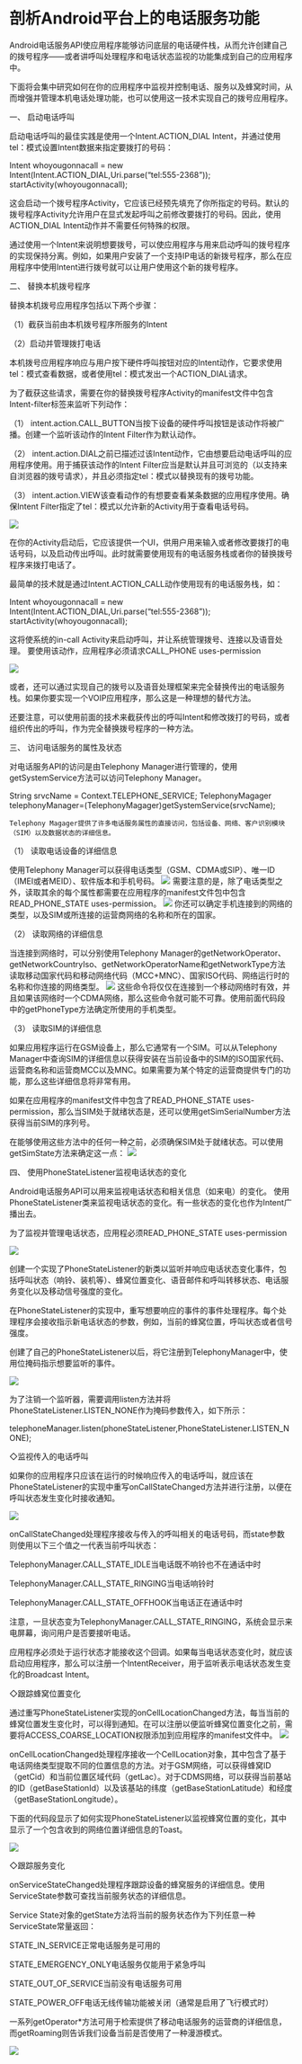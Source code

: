 # 剖析Android平台上的电话服务功能

Android电话服务API使应用程序能够访问底层的电话硬件栈，从而允许创建自己的拨号程序——或者讲呼叫处理程序和电话状态监视的功能集成到自己的应用程序中。

下面将会集中研究如何在你的应用程序中监视并控制电话、服务以及蜂窝时间，从而增强并管理本机电话处理功能，也可以使用这一技术实现自己的拨号应用程序。

一、	启动电话呼叫

启动电话呼叫的最佳实践是使用一个Intent.ACTION_DIAL Intent，并通过使用tel：模式设置Intent数据来指定要拨打的号码：

Intent whoyougonnacall = new Intent(Intent.ACTION_DIAL,Uri.parse(“tel:555-2368”));
startActivity(whoyougonnacall);

这会启动一个拨号程序Activity，它应该已经预先填充了你所指定的号码。默认的拨号程序Activity允许用户在显式发起呼叫之前修改要拨打的号码。因此，使用ACTION_DIAL Intent动作并不需要任何特殊的权限。

通过使用一个Intent来说明想要拨号，可以使应用程序与用来启动呼叫的拨号程序的实现保持分离。例如，如果用户安装了一个支持IP电话的新拨号程序，那么在应用程序中使用Intent进行拨号就可以让用户使用这个新的拨号程序。

二、	替换本机拨号程序

替换本机拨号应用程序包括以下两个步骤：

（1）截获当前由本机拨号程序所服务的Intent

（2）启动并管理拨打电话

本机拨号应用程序响应与用户按下硬件呼叫按钮对应的Intent动作，它要求使用tel：模式查看数据，或者使用tel：模式发出一个ACTION_DIAL请求。

为了截获这些请求，需要在你的替换拨号程序Activity的manifest文件中包含Intent-filter标签来监听下列动作：

（1）	intent.action.CALL_BUTTON当按下设备的硬件呼叫按钮是该动作将被广播。创建一个监听该动作的Intent Filter作为默认动作。

（2）	intent.action.DIAL之前已描述过该Intent动作，它由想要启动电话呼叫的应用程序使用。用于捕获该动作的Intent
Filter应当是默认并且可浏览的（以支持来自浏览器的拨号请求），并且必须指定tel：模式以替换现有的拨号功能。

（3）	intent.action.VIEW该查看动作的有想要查看某条数据的应用程序使用。确保Intent Filter指定了tel：模式以允许新的Activity用于查看电话号码。

![](搜狗截图20151216010444.png)
	
在你的Activity启动后，它应该提供一个UI，供用户用来输入或者修改要拨打的电话号码，以及启动传出呼叫。此时就需要使用现有的电话服务栈或者你的替换拨号程序来拨打电话了。

最简单的技术就是通过Intent.ACTION_CALL动作使用现有的电话服务栈，如：

Intent whoyougonnacall = new Intent(Intent.ACTION_DIAL,Uri.parse(“tel:555-2368”));
startActivity(whoyougonnacall);

这将使系统的in-call Activity来启动呼叫，并让系统管理拨号、连接以及语音处理。
要使用该动作，应用程序必须请求CALL_PHONE uses-permission

![](搜狗截图20151216010655.png)

或者，还可以通过实现自己的拨号以及语音处理框架来完全替换传出的电话服务栈。如果你要实现一个VOIP应用程序，那么这是一种理想的替代方法。

还要注意，可以使用前面的技术来截获传出的呼叫Intent和修改拨打的号码，或者组织传出的呼叫，作为完全替换拨号程序的一种方法。

三、	访问电话服务的属性及状态

对电话服务API的访问是由Telephony Manager进行管理的，使用getSystemService方法可以访问Telephony Manager。

String srvcName = Context.TELEPHONE_SERVICE;
TelephonyMagager telephonyManager=(TelephonyMagager)getSystemService(srvcName);

	Telephony Magager提供了许多电话服务属性的直接访问，包括设备、网络、客户识别模块（SIM）以及数据状态的详细信息。
	
（1）	读取电话设备的详细信息

使用Telephony Manager可以获得电话类型（GSM、CDMA或SIP）、唯一ID（IMEI或者MEID）、软件版本和手机号码。
![](搜狗截图20151216010909.png)
需要注意的是，除了电话类型之外，读取其余的每个属性都需要在应用程序的manifest文件包中包含READ_PHONE_STATE uses-permission。
![](搜狗截图20151216011031.png)
你还可以确定手机连接到的网络的类型，以及SIM或所连接的运营商网络的名称和所在的国家。

（2）	读取网络的详细信息

当连接到网络时，可以分别使用Telephony Manager的getNetworkOperator、getNetworkCountryIso、getNetworkOperatorName和getNetworkType方法读取移动国家代码和移动网络代码（MCC+MNC）、国家ISO代码、网络运行时的名称和你连接的网络类型。
![](搜狗截图20151216011146.png)
这些命令将仅仅在连接到一个移动网络时有效，并且如果该网络时一个CDMA网络，那么这些命令就可能不可靠。使用前面代码段中的getPhoneType方法确定所使用的手机类型。

（3）	读取SIM的详细信息

如果应用程序运行在GSM设备上，那么它通常有一个SIM。可以从Telephony Manager中查询SIM的详细信息以获得安装在当前设备中的SIM的ISO国家代码、运营商名称和运营商MCC以及MNC。如果需要为某个特定的运营商提供专门的功能，那么这些详细信息将非常有用。

如果在应用程序的manifest文件中包含了READ_PHONE_STATE uses-permission，那么当SIM处于就绪状态是，还可以使用getSimSerialNumber方法获得当前SIM的序列号。

在能够使用这些方法中的任何一种之前，必须确保SIM处于就绪状态。可以使用getSimState方法来确定这一点：
![](搜狗截图20151216011342.png)

四、	使用PhoneStateListener监视电话状态的变化

Android电话服务API可以用来监视电话状态和相关信息（如来电）的变化。
使用PhoneStateListener类来监视电话状态的变化。有一些状态的变化也作为Intent广播出去。

为了监视并管理电话状态，应用程必须READ_PHONE_STATE uses-permission

![](搜狗截图20151216011448.png)

创建一个实现了PhoneStateListener的新类以监听并响应电话状态变化事件，包括呼叫状态（响铃、装机等）、蜂窝位置变化、语音邮件和呼叫转移状态、电话服务变化以及移动信号强度的变化。

在PhoneStateListener的实现中，重写想要响应的事件的事件处理程序。每个处理程序会接收指示新电话状态的参数，例如，当前的蜂窝位置，呼叫状态或者信号强度。

创建了自己的PhoneStateListener以后，将它注册到TelephonyManager中，使用位掩码指示想要监听的事件。

![](搜狗截图20151216011534.png)

为了注销一个监听器，需要调用listen方法并将PhoneStateListener.LISTEN_NONE作为掩码参数传入，如下所示：

telephoneManager.listen(phoneStateListener,PhoneStateListener.LISTEN_NONE);

◇监视传入的电话呼叫

如果你的应用程序只应该在运行的时候响应传入的电话呼叫，就应该在PhoneStateListener的实现中重写onCallStateChanged方法并进行注册，以便在呼叫状态发生变化时接收通知。

![](搜狗截图20151216011720.png)

onCallStateChanged处理程序接收与传入的呼叫相关的电话号码，而state参数则使用以下三个值之一代表当前呼叫状态：

TelephonyManager.CALL_STATE_IDLE当电话既不响铃也不在通话中时

TelephonyManager.CALL_STATE_RINGING当电话响铃时

TelephonyManager.CALL_STATE_OFFHOOK当电话正在通话中时

注意，一旦状态变为TelephonyManager.CALL_STATE_RINGING，系统会显示来电屏幕，询问用户是否要接听电话。

应用程序必须处于运行状态才能接收这个回调。如果每当电话状态变化时，就应该启动应用程序，那么可以注册一个IntentReceiver，用于监听表示电话状态发生变化的Broadcast Intent。

◇跟踪蜂窝位置变化

通过重写PhoneStateListener实现的onCellLocationChanged方法，每当当前的蜂窝位置发生变化时，可以得到通知。在可以注册以便监听蜂窝位置变化之前，需要将ACCESS_COARSE_LOCATION权限添加到应用程序的manifest文件中。
![](搜狗截图20151216012057.png)

onCellLocationChanged处理程序接收一个CellLocation对象，其中包含了基于电话网络类型提取不同的位置信息的方法。对于GSM网络，可以获得蜂窝ID（getCid）和当前位置区域代码（getLac）。对于CDMS网络，可以获得当前基站的ID（getBaseStationId）以及该基站的纬度（getBaseStationLatitude）和经度（getBaseStationLongitude）。

下面的代码段显示了如何实现PhoneStateListener以监视蜂窝位置的变化，其中显示了一个包含收到的网络位置详细信息的Toast。

![](搜狗截图20151216012224.png)
		
◇跟踪服务变化

onServiceStateChanged处理程序跟踪设备的蜂窝服务的详细信息。使用ServiceState参数可查找当前服务状态的详细信息。

Service State对象的getState方法将当前的服务状态作为下列任意一种ServiceState常量返回：

STATE_IN_SERVICE正常电话服务是可用的

STATE_EMERGENCY_ONLY电话服务仅能用于紧急呼叫

STATE_OUT_OF_SERVICE当前没有电话服务可用

STATE_POWER_OFF电话无线传输功能被关闭（通常是启用了飞行模式时）

一系列getOperator*方法可用于检索提供了移动电话服务的运营商的详细信息，而getRoaming则告诉我们设备当前是否使用了一种漫游模式。

![](搜狗截图20151216012335.png)
